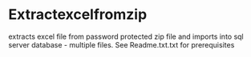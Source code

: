 # Extractexcelfromzip
extracts excel file from password protected zip file and imports into sql server database - multiple files.
See Readme.txt.txt for prerequisites
